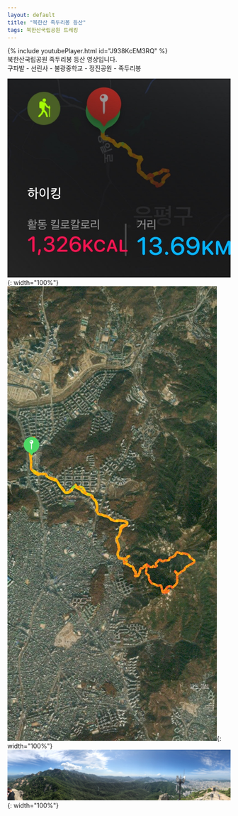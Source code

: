 ```yaml
---
layout: default
title: "북한산 족두리봉 등산"
tags: 북한산국립공원 트레킹
---
```


{% include youtubePlayer.html id="J938KcEM3RQ" %}
<br/>
북한산국립공원 족두리봉 등산 영상입니다.
<br/>
구파발 - 선린사 - 불광중학교 - 정진공원 - 족두리봉
<br/>

![산행정보](/images/2021-08-07-북한산국립공원-족두리봉-등산/20210807_134218072.jpg){: width="100%"}<br/>
![산행루트](/images/2021-08-07-북한산국립공원-족두리봉-등산/20210807_134218519.jpg){: width="100%"}<br/>
![파노라마](/images/2021-08-07-북한산국립공원-족두리봉-등산/20210807_134217725.jpg){: width="100%"}<br/>
